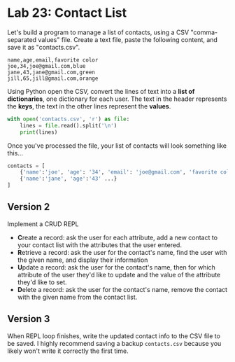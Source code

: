
# Lab 23: Contact List


Let's build a program to manage a list of contacts, using a CSV "comma-separated values" file. Create a text file, paste the following content, and save it as "contacts.csv".

```
name,age,email,favorite color
joe,34,joe@gmail.com,blue
jane,43,jane@gmail.com,green
jill,65,jill@gmail.com,orange
```


Using Python open the CSV, convert the lines of text into a **list of dictionaries**, one dictionary for each user. The text in the header represents the **keys**, the text in the other lines represent the **values**.





```python
with open('contacts.csv', 'r') as file:
    lines = file.read().split('\n')
    print(lines)
```

Once you've processed the file, your list of contacts will look something like this...
```python
contacts = [
    {'name':'joe', 'age': '34', 'email': 'joe@gmail.com', 'favorite color':'blue'},
    {'name':'jane', 'age':'43' ...}
]
```

## Version 2

Implement a CRUD REPL

- **C**reate a record: ask the user for each attribute, add a new contact to your contact list with the attributes that the user entered.
- **R**etrieve a record: ask the user for the contact's name, find the user with the given name, and display their information
- **U**pdate a record: ask the user for the contact's name, then for which attribute of the user they'd like to update and the value of the attribute they'd like to set.
- **D**elete a record: ask the user for the contact's name, remove the contact with the given name from the contact list.

## Version 3

When REPL loop finishes, write the updated contact info to the CSV file to be saved. I highly recommend saving a backup `contacts.csv` because you likely won't write it correctly the first time.

